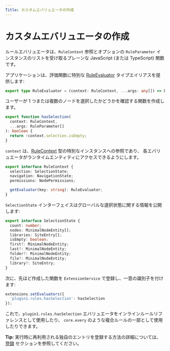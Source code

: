 ```yaml
---
Title: カスタムエバリュエータの作成
---
```


# カスタムエバリュエータの作成

ルールエバリュエータは、`RuleContext` 参照とオプションの `RuleParameter` インスタンスのリストを受け取るプレーンな JavaScript (または TypeScript) 関数です。

アプリケーションは、評価関数に特別な
[RuleEvaluator](https://github.com/Alfresco/alfresco-ng2-components/blob/development/lib/extensions/src/lib/config/rule.extensions.ts)
タイプエイリアスを提供します:

```ts
export type RuleEvaluator = (context: RuleContext, ...args: any[]) => boolean;
```

ユーザーが 1 つまたは複数のノードを選択したかどうかを確認する関数を作成します。

```ts
export function hasSelection(
  context: RuleContext,
  ...args: RuleParameter[]
): boolean {
  return !context.selection.isEmpty;
}
```

`context` は、[RuleContext](https://github.com/Alfresco/alfresco-ng2-components/blob/development/lib/extensions/src/lib/config/rule.extensions.ts) 型の特別なインスタンスへの参照であり、
各エバリュエータがランタイムエンティティにアクセスできるようにします。

```ts
export interface RuleContext {
  selection: SelectionState;
  navigation: NavigationState;
  permissions: NodePermissions;

  getEvaluator(key: string): RuleEvaluator;
}
```

`SelectionState` インターフェイスはグローバルな選択状態に関する情報を公開します:

```ts
export interface SelectionState {
  count: number;
  nodes: MinimalNodeEntity[];
  libraries: SiteEntry[];
  isEmpty: boolean;
  first?: MinimalNodeEntity;
  last?: MinimalNodeEntity;
  folder?: MinimalNodeEntity;
  file?: MinimalNodeEntity;
  library?: SiteEntry;
}
```

次に、先ほど作成した関数を `ExtensionService` で登録し、一意の識別子を付けます:

```ts
extensions.setEvaluators({
  'plugin1.rules.hasSelection': hasSelection
});
```

これで、`plugin1.rules.hasSelection` エバリュエータをインラインルールリファレンスとして使用したり、
`core.every` のような複合ルールの一部として使用したりできます。

**Tip:** 実行時に再利用される独自のエントリを登録する方法の詳細については、
[登録](/extending/registration) セクションを参照してください。
